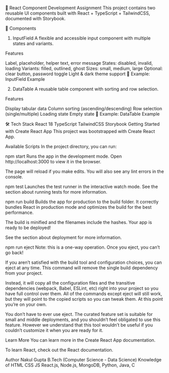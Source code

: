 🎨 React Component Development Assignment
This project contains two reusable UI components built with React + TypeScript + TailwindCSS, documented with Storybook.

🚀 Components
1. InputField
A flexible and accessible input component with multiple states and variants.

Features

Label, placeholder, helper text, error message
States: disabled, invalid, loading
Variants: filled, outlined, ghost
Sizes: small, medium, large
Optional: clear button, password toggle
Light & dark theme support
📸 Example: InputField Example

2. DataTable
A reusable table component with sorting and row selection.

Features

Display tabular data
Column sorting (ascending/descending)
Row selection (single/multiple)
Loading state
Empty state
📸 Example: DataTable Example

🛠️ Tech Stack
React 18
TypeScript
TailwindCSS
Storybook
Getting Started with Create React App
This project was bootstrapped with Create React App.

Available Scripts
In the project directory, you can run:

npm start
Runs the app in the development mode.
Open http://localhost:3000 to view it in the browser.

The page will reload if you make edits.
You will also see any lint errors in the console.

npm test
Launches the test runner in the interactive watch mode.
See the section about running tests for more information.

npm run build
Builds the app for production to the build folder.
It correctly bundles React in production mode and optimizes the build for the best performance.

The build is minified and the filenames include the hashes.
Your app is ready to be deployed!

See the section about deployment for more information.

npm run eject
Note: this is a one-way operation. Once you eject, you can’t go back!

If you aren’t satisfied with the build tool and configuration choices, you can eject at any time. This command will remove the single build dependency from your project.

Instead, it will copy all the configuration files and the transitive dependencies (webpack, Babel, ESLint, etc) right into your project so you have full control over them. All of the commands except eject will still work, but they will point to the copied scripts so you can tweak them. At this point you’re on your own.

You don’t have to ever use eject. The curated feature set is suitable for small and middle deployments, and you shouldn’t feel obligated to use this feature. However we understand that this tool wouldn’t be useful if you couldn’t customize it when you are ready for it.

Learn More
You can learn more in the Create React App documentation.

To learn React, check out the React documentation.

Author
Nakul Gupta B.Tech (Computer Science - Data Science) Knowledge of HTML CSS JS React.js, Node.js, MongoDB, Python, Java, C
